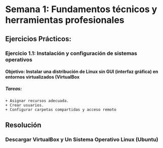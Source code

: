 # Semana 1: Fundamentos técnicos y herramientas profesionales
## Ejercicios Prácticos:
### Ejercicio 1.1: Instalación y configuración de sistemas operativos
#### Objetivo: Instalar una distribución de Linux sin GUI (interfaz gráfica) en entornos virtualizados (VirtualBox
##### Tareas:
	+ Asignar recursos adecuada.
	+ Crear usuarios.
	+ Configurar carpetas compartidas y acceso remoto

## Resolución
### Descargar VirtualBox y Un Sistema Operativo Linux (Ubuntu)


